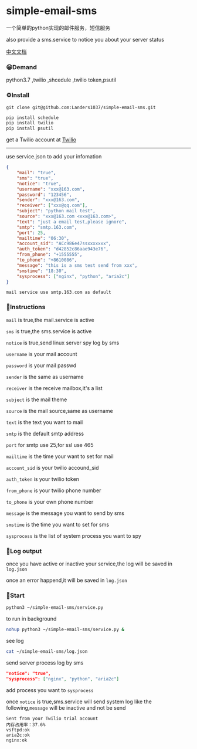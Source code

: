 # simple-email-sms
一个简单的python实现的邮件服务，短信服务

also provide a sms.service to notice you about your server status

[中文文档](./README-CN.md)

### 😁Demand

python3.7 ,twilio ,shcedule ,twilio token,psutil

### ⚙Install

```shell
git clone git@github.com:Landers1037/simple-email-sms.git
```



```python
pip install schedule
pip install twilio
pip install psutil
```

get a Twilio account at  [Twilio](https://www.twilio.com/try-twilio)

------

use service.json to add your infomation

```json
{
    "mail": "true",
    "sms": "true",
    "notice": "true",
    "username": "xxx@163.com",
    "password": "123456",
    "sender": "xxx@163.com",
    "receiver": ["xxx@qq.com"],
    "subject": "python mail test",
    "source": "xxx@163.com <xxx@163.com>",
    "text": "just a email test,please ignore",
    "smtp": "smtp.163.com",
    "port": 25,
    "mailtime": "06:30",
    "account_sid": "ACc986e47ssxxxxxxx",
    "auth_token": "d42852c86aae943e76",
    "from_phone": "+1555555",
    "to_phone": "+8610086",
    "message": "this is a sms test send from xxx",
    "smstime": "18:30",
    "sysprocess": ["nginx", "python", "aria2c"]
}
```

`mail service use smtp.163.com as default`

### 📝Instructions

`mail` is true,the mail.service is active

`sms` is true,the sms.service is active

`notice` is true,send linux server spy log by sms

`username` is your mail account

`password` is your mail passwd

`sender` is the same as username

`receiver` is the receive mailbox,it's a list

`subject` is the mail theme

`source` is the mail source,same as username

`text` is the text you want to mail

`smtp` is the default smtp address

`port` for smtp use 25,for ssl use 465

`mailtime` is the time your want to set for mail

`account_sid` is your twilio accound_sid

`auth_token` is your twilio token

`from_phone` is your twilio phone number

`to_phone` is your own phone number 

`message` is the message you want to send by sms

`smstime` is the time you want to set for sms

`sysprocess` is the list of system process you want to spy

### 🔴Log output

once you have active or inactive your service,the log will be saved in `log.json`

once an error happend,it will be saved in `log.json`

### 🤪Start

```bash
python3 ~/simple-email-sms/service.py
```

to run in background

```bash
nohup python3 ~/simple-email-sms/service.py &
```

see log

```bash
cat ~/simple-email-sms/log.json
```

send server process log by sms

```json
"notice": "true",
"sysprocess": ["nginx", "python", "aria2c"]
```

add process you want to `sysprocess`

once `notice` is true,sms.service will send system log like the following,`message` will be inactive and not be send

```
Sent from your Twilio trial account
内存占用率：37.6%
vsftpd:ok
aria2c:ok
nginx:ok
```